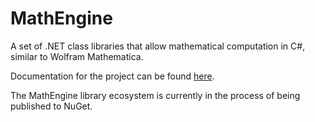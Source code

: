 # MathEngine

A set of .NET class libraries that allow mathematical computation in C#, similar to  Wolfram Mathematica.

Documentation for the project can be found [here](https://mathengine.readthedocs.io/).

The MathEngine library ecosystem is currently in the process of being published to NuGet.
